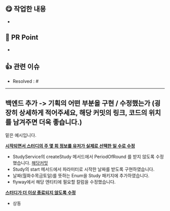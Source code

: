## 😋 작업한 내용

- 

## 🙏 PR Point

- 

## 👍 관련 이슈

- Resolved : #

--- 

## 백엔드 추가 -> 기획의 어떤 부분을 구현 / 수정했는가 (굉장히 상세하게 적어주세요, 해당 커밋의 링크, 코드의 위치를 남겨주면 더욱 좋습니다.)

밑은 예시입니다.

**[시작되면서 스터디의 주 몇 회 정보를 유저가 실제로 선택한 일 수로 수정](http://관련기획링크)**
  - StudyService의 createStudy 메서드에서 PeriodOfRound 를 받지 않도록 수정했습니다. [해당커밋](http://커밋링크)
  - Study의 start 메서드에서 파라미터로 시작한 날짜를 받도록 구현하였습니다.
  - 날짜(월화수목금토일)를 뜻하는 Enum을 Study 패키지에 추가하였습니다.
  - flyway에서 해당 엔티티에 필요할 칼럼을 수정했습니다.

**[스터디가 더 이상 종료되지 않도록 수정](http://관련기획링크)**
  - 상동 
